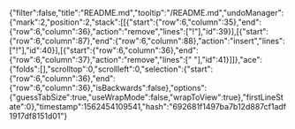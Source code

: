 {"filter":false,"title":"README.md","tooltip":"/README.md","undoManager":{"mark":2,"position":2,"stack":[[{"start":{"row":6,"column":35},"end":{"row":6,"column":36},"action":"remove","lines":["!"],"id":39}],[{"start":{"row":6,"column":87},"end":{"row":6,"column":88},"action":"insert","lines":["!"],"id":40}],[{"start":{"row":6,"column":36},"end":{"row":6,"column":37},"action":"remove","lines":[" "],"id":41}]]},"ace":{"folds":[],"scrolltop":0,"scrollleft":0,"selection":{"start":{"row":6,"column":36},"end":{"row":6,"column":36},"isBackwards":false},"options":{"guessTabSize":true,"useWrapMode":false,"wrapToView":true},"firstLineState":0},"timestamp":1562454109541,"hash":"692681f1497ba7b12d887cf1adf1917df8151d01"}